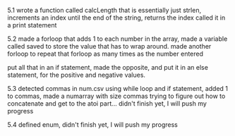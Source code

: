 5.1
wrote a function called calcLength that is essentially just strlen,
increments an index until the end of the string, returns the index
called it in a print statement


5.2
made a forloop that adds 1 to each number in the array, made a variable called saved to store the value that has to wrap around.
made another forloop to repeat that forloop as many times as the number entered

put all that in an if statement, made the opposite, and put it in an else statement, for the positive and negative values.

5.3
detected commas in num.csv using while loop and if statement, added 1 to commas, made a numarray with size commas
trying to figure out how to concatenate and get to the atoi part...
didn't finish yet, I will push my progress

5.4
defined enum, 
didn't finish yet, I will push my progress